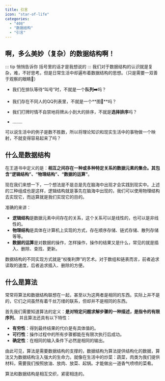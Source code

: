 ```yaml
---
title: 引言
icon: "star-of-life"
categories:
  - "408"
  - "数据结构"
  - "引言"
---
```

## 啊，多么美妙（复杂）的数据结构啊！
::: tip 悄悄告诉你
括号里的话才是我想说的
:::
我们对于数据结构的认识就是复杂，难，不好思考。但是日常生活中却遍布着数据结构的思想。（只是需要一双善于观察的眼睛:eyes:）

- 我们在排队等待“叫号”时，不就是一个**队列➡️**吗？

- 我们存在不同人的QQ列表里，不就是一个**图👤**吗？

- 我们打牌时情不自禁地将牌从小到大的排序，不就是**选择排序**吗？

- ........

可以说生活中的例子是数不胜数，所以将理论知识和现实生活中的事物做一个映射，不就变得容易起来了吗？
## 什么是数据结构
在王道书中定义的是：**相互之间存在一种或多种特定关系的数据元素的集合。其包含“逻辑结构”、“物理结构”、“数据的运算”**。

现在我们来想一下，一个想法是不是总是先在脑海中出现才会实践到现实中。上述的三种组成也是这样，逻辑结构就是事先在脑海中出现的，我们可以使用物理结构去实现它，而运算就是我们实现它的目的。

准确的来讲：

- **逻辑结构**是数据元素中间存在的关系，这个关系可以是线性的，也可以是非线性的。
- **物理结构**是具体在计算机上实现的方式，存在顺序存储、链式存储、散列存储等等。
- **数据的运算**是对数据的操作，怎样操作，操作的结果又是什么，常见的就是插入、删除、查找、更新。

数据结构的不同实现方式就是“权衡利弊”的艺术。对于数组和链表而言，前者追求读取的速度，后者追求插入、删除的方便。

## 什么是算法
常常将算法和数据结构联想在一起，甚至以为这两者是相同的东西。实际上并不是的，它们之间虽然有着千丝万缕的联系，但却并不是相同的东西。

首先我们需要知道算法的定义：**是对特定问题求解步骤的一种描述，是指令的有限序列**。
并且算法还具有以下特性：
- **有穷性**：得到最终结果的代价是有具体值的。
- **可行性**：操作过程中的所有步骤都能在有限次执行后成功。
- **确定性**：在相同的输入条件下必然是相同的输出。

由此可见，算法是需要数据结构的支撑的，数据结构为算法提供结构化的数据，算法又为数据结构注入强大的生命力。就像在生活中的炒菜：蔬菜，肉类为我们提供材料，需要我们按照放油、放肉、放菜、起锅。才能做出一道香气喷喷的菜肴。

算法和数据结构是相互交织，紧密相连的。

<CommentService></CommentService>



